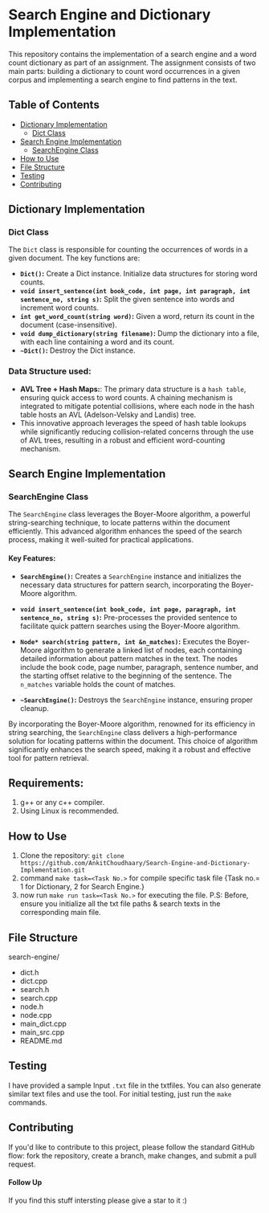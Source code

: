 # Search Engine and Dictionary Implementation

This repository contains the implementation of a search engine and a word count dictionary as part of an assignment. The assignment consists of two main parts: building a dictionary to count word occurrences in a given corpus and implementing a search engine to find patterns in the text.

## Table of Contents
- [Dictionary Implementation](#dictionary-implementation)
  - [Dict Class](#dict-class)
- [Search Engine Implementation](#search-engine-implementation)
  - [SearchEngine Class](#searchengine-class)
- [How to Use](#how-to-use)
- [File Structure](#file-structure)
- [Testing](#testing)
- [Contributing](#contributing)

## Dictionary Implementation

### Dict Class

The `Dict` class is responsible for counting the occurrences of words in a given document. The key functions are:

- **`Dict()`:** Create a Dict instance. Initialize data structures for storing word counts.
- **`void insert_sentence(int book_code, int page, int paragraph, int sentence_no, string s)`:** Split the given sentence into words and increment word counts.
- **`int get_word_count(string word)`:** Given a word, return its count in the document (case-insensitive).
- **`void dump_dictionary(string filename)`:** Dump the dictionary into a file, with each line containing a word and its count.
- **`~Dict()`:** Destroy the Dict instance.

### Data Structure used:
- **AVL Tree + Hash Maps:**: The primary data structure is a `hash table`, ensuring quick access to word counts. A chaining mechanism is integrated to mitigate potential collisions, where each node in the hash table hosts an AVL (Adelson-Velsky and Landis) tree.<br>
- This innovative approach leverages the speed of hash table lookups while significantly reducing collision-related concerns through the use of AVL trees, resulting in a robust and efficient word-counting mechanism.

## Search Engine Implementation

### SearchEngine Class

The `SearchEngine` class leverages the Boyer-Moore algorithm, a powerful string-searching technique, to locate patterns within the document efficiently. This advanced algorithm enhances the speed of the search process, making it well-suited for practical applications.

#### Key Features:

- **`SearchEngine()`:** Creates a `SearchEngine` instance and initializes the necessary data structures for pattern search, incorporating the Boyer-Moore algorithm.

- **`void insert_sentence(int book_code, int page, paragraph, int sentence_no, string s)`:** Pre-processes the provided sentence to facilitate quick pattern searches using the Boyer-Moore algorithm.

- **`Node* search(string pattern, int &n_matches)`:** Executes the Boyer-Moore algorithm to generate a linked list of nodes, each containing detailed information about pattern matches in the text. The nodes include the book code, page number, paragraph, sentence number, and the starting offset relative to the beginning of the sentence. The `n_matches` variable holds the count of matches.

- **`~SearchEngine()`:** Destroys the `SearchEngine` instance, ensuring proper cleanup.

By incorporating the Boyer-Moore algorithm, renowned for its efficiency in string searching, the `SearchEngine` class delivers a high-performance solution for locating patterns within the document. This choice of algorithm significantly enhances the search speed, making it a robust and effective tool for pattern retrieval.

## Requirements:
1. g++ or any c++ compiler.
2. Using Linux is recommended.

## How to Use

1. Clone the repository: `git clone https://github.com/AnkitChoudhaary/Search-Engine-and-Dictionary-Implementation.git`
2. command `make task=<Task No.>` for compile specific task file {Task no.= 1 for Dictionary, 2 for Search Engine.}
3. now run `make run task=<Task No.>` for executing the file.
P.S: Before, ensure you initialize all the txt file paths & search texts in the corresponding main file.

## File Structure
search-engine/
- dict.h
- dict.cpp
- search.h
- search.cpp
- node.h
- node.cpp
- main_dict.cpp
- main_src.cpp
- README.md

## Testing
I have provided a sample Input `.txt` file in the txtfiles. You can also generate similar text files and use the tool.
For initial testing, just run the `make` commands.

## Contributing

If you'd like to contribute to this project, please follow the standard GitHub flow: fork the repository, create a branch, make changes, and submit a pull request.

#### Follow Up
If you find this stuff intersting please give a star to it :)
